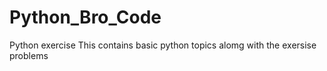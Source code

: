 # Python_Bro_Code
Python exercise
This contains basic python topics alomg with the exersise problems
